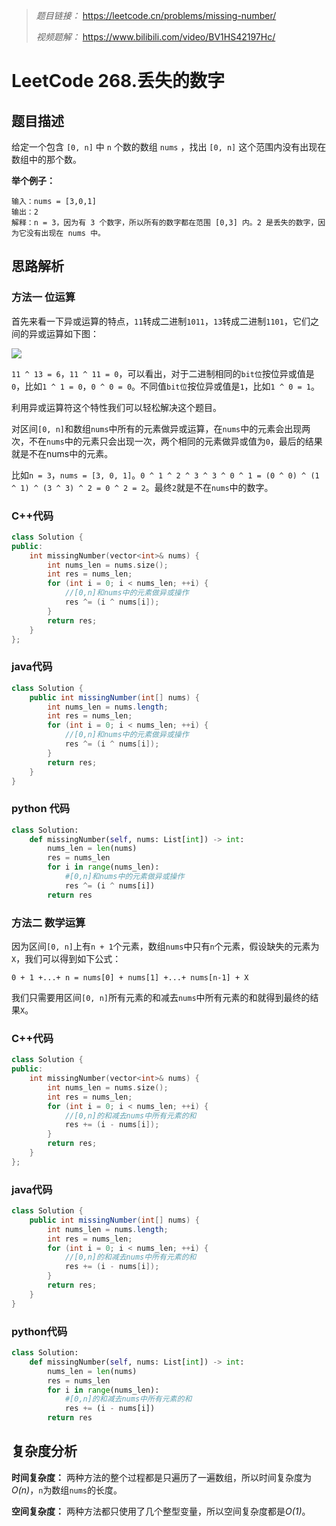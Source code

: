 
> *题目链接：* https://leetcode.cn/problems/missing-number/
>
>*视频题解：* https://www.bilibili.com/video/BV1HS42197Hc/

# LeetCode 268.丢失的数字

## 题目描述

给定一个包含 `[0, n]` 中 `n` 个数的数组 `nums` ，找出 `[0, n]` 这个范围内没有出现在数组中的那个数。

**举个例子：**

```
输入：nums = [3,0,1]
输出：2
解释：n = 3，因为有 3 个数字，所以所有的数字都在范围 [0,3] 内。2 是丢失的数字，因为它没有出现在 nums 中。
```

## 思路解析

### 方法一 位运算

首先来看一下异或运算的特点，`11`转成二进制`1011`，`13`转成二进制`1101`，它们之间的异或运算如下图：

![](https://gitee.com/ldtech007/picture/raw/master/pic/lc-0268-01.png)

`11 ^ 13 = 6`，`11 ^ 11 = 0`，可以看出，对于二进制相同的`bit位`按位异或值是`0`，比如`1 ^ 1 = 0`，`0 ^ 0 = 0`。不同值`bit位`按位异或值是`1`，比如`1 ^ 0 = 1`。

利用异或运算符这个特性我们可以轻松解决这个题目。

对区间`[0, n]`和数组`nums`中所有的元素做异或运算，在`nums`中的元素会出现两次，不在`nums`中的元素只会出现一次，两个相同的元素做异或值为`0`，最后的结果就是不在nums中的元素。

比如`n = 3`，`nums = [3, 0, 1]`。`0 ^ 1 ^ 2 ^ 3 ^ 3 ^ 0 ^ 1 = (0 ^ 0) ^ (1 ^ 1) ^ (3 ^ 3) ^ 2 = 0 ^ 2 = 2`。最终`2`就是不在`nums`中的数字。

### C++代码

```cpp
class Solution {
public:
    int missingNumber(vector<int>& nums) {
        int nums_len = nums.size();
        int res = nums_len;
        for (int i = 0; i < nums_len; ++i) {
            //[0,n]和nums中的元素做异或操作
            res ^= (i ^ nums[i]); 
        }
        return res;
    }
};
```

### java代码

```java
class Solution {
    public int missingNumber(int[] nums) {
        int nums_len = nums.length;
        int res = nums_len;
        for (int i = 0; i < nums_len; ++i) {
            //[0,n]和nums中的元素做异或操作
            res ^= (i ^ nums[i]);
        }
        return res;
    }
}
```

### python 代码

```python
class Solution:
    def missingNumber(self, nums: List[int]) -> int:
        nums_len = len(nums)
        res = nums_len
        for i in range(nums_len):
            #[0,n]和nums中的元素做异或操作
            res ^= (i ^ nums[i])
        return res
```

### 方法二 数学运算

因为区间`[0, n]`上有`n + 1`个元素，数组`nums`中只有`n`个元素，假设缺失的元素为`X`，我们可以得到如下公式：

```
0 + 1 +...+ n = nums[0] + nums[1] +...+ nums[n-1] + X 
```

我们只需要用区间`[0, n]`所有元素的和减去`nums`中所有元素的和就得到最终的结果`X`。

### C++代码

```cpp
class Solution {
public:
    int missingNumber(vector<int>& nums) {
        int nums_len = nums.size();
        int res = nums_len;
        for (int i = 0; i < nums_len; ++i) {
            //[0,n]的和减去nums中所有元素的和
            res += (i - nums[i]); 
        }
        return res;
    }
};
```

### java代码

```java
class Solution {
    public int missingNumber(int[] nums) {
        int nums_len = nums.length;
        int res = nums_len;
        for (int i = 0; i < nums_len; ++i) {
            //[0,n]的和减去nums中所有元素的和
            res += (i - nums[i]);
        }
        return res;
    }
}
```

### python代码

```python
class Solution:
    def missingNumber(self, nums: List[int]) -> int:
        nums_len = len(nums)
        res = nums_len
        for i in range(nums_len):
            #[0,n]的和减去nums中所有元素的和
            res += (i - nums[i])
        return res
```

## 复杂度分析

**时间复杂度：** 两种方法的整个过程都是只遍历了一遍数组，所以时间复杂度为*O(n)*，`n`为数组`nums`的长度。

**空间复杂度：** 两种方法都只使用了几个整型变量，所以空间复杂度都是*O(1)*。